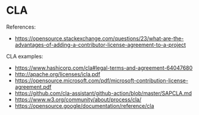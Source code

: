 # CLA

References:

- <https://opensource.stackexchange.com/questions/23/what-are-the-advantages-of-adding-a-contributor-license-agreement-to-a-project>

CLA examples:

- <https://www.hashicorp.com/cla#legal-terms-and-agreement-64047680>
- <http://apache.org/licenses/icla.pdf>
- <https://opensource.microsoft.com/pdf/microsoft-contribution-license-agreement.pdf>
- <https://github.com/cla-assistant/github-action/blob/master/SAPCLA.md>
- <https://www.w3.org/community/about/process/cla/>
- <https://opensource.google/documentation/reference/cla>
